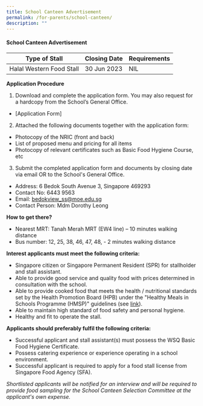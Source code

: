 ```yaml
---
title: School Canteen Advertisement
permalink: /for-parents/school-canteen/
description: ""
---
```

#### School Canteen Advertisement

| Type of Stall | Closing Date | Requirements |
| -------- | -------- | -------- |
| Halal Western Food Stall      | 30 Jun 2023      | NIL     |


**Application Procedure**

1. Download and complete the application form. You may also request for a hardcopy from the School’s General Office.
* [Application Form] 
 
2. Attached the following documents together with the application form:
* Photocopy of the NRIC (front and back)
* List of proposed menu and pricing for all items
* Photocopy of relevant certificates such as Basic Food Hygiene Course, etc

3. Submit the completed application form and documents by closing date via email OR to the School's General Office.

* Address: 6 Bedok South Avenue 3, Singapore 469293
* Contact No: 6443 9563
* Email: bedokview_ss@moe.edu.sg
* Contact Person: Mdm Dorothy Leong  

**How to get there?**
* Nearest MRT: Tanah Merah MRT (EW4 line) – 10 minutes walking distance
* Bus number: 12, 25, 38, 46, 47, 48,  - 2 minutes walking distance

**Interest applicants must meet the following criteria:**
* Singapore citizen or Singapore Permanent Resident (SPR) for stallholder and stall assistant.
* Able to provide good service and quality food with prices determined in consultation with the school.
* Able to provide cooked food that meets the health / nutritional standards set by the Health Promotion Board (HPB) under the "Healthy Meals in Schools Programme (HMSP)" guidelines (see [link](https://www.hpb.gov.sg/schools/school-programmes/healthy-meals-in-schools-programme)).
* Able to maintain high standard of food safety and personal hygiene.
* Healthy and fit to operate the stall.


**Applicants should preferably fulfil the following criteria:**
* Successful applicant and stall assistant(s) must possess the WSQ Basic Food Hygiene Certificate.
* Possess catering experience or experience operating in a school environment.
* Successful applicant is required to apply for a food stall license from Singapore Food Agency (SFA). 


*Shortlisted applicants will be notified for an interview and will be required to provide food sampling for the School Canteen Selection Committee at the applicant's own expense.*
